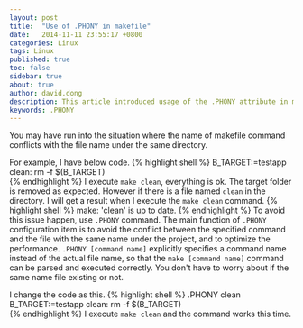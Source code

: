 ```yaml
---
layout: post
title:  "Use of .PHONY in makefile"
date:   2014-11-11 23:55:17 +0800
categories: Linux 
tags: Linux
published: true
toc: false
sidebar: true
about: true
author: david.dong
description: This article introduced usage of the .PHONY attribute in makefile.
keywords: .PHONY
---
```

You may have run into the situation where the name of makefile command conflicts with the file name under the same directory.  

For example, I have below code.
{% highlight shell %}
B_TARGET:=testapp
clean:
  rm -f $(B_TARGET)   
{% endhighlight %}
I execute `make clean`, everything is ok. The target folder is removed as expected. However if there is a file named `clean` in the directory. I will get a result when I execute the `make clean` command. 
{% highlight shell %}
make: 'clean' is up to date.
{% endhighlight %}
To avoid this issue happen, use `.PHONY` command. The main function of `.PHONY` configuration item is to avoid the conflict between the specified command and the file with the same name under the project, and to optimize the performance. `.PHONY [command name]` explicitly specifies a command name instead of the actual file name, so that the `make [command name]` command can be parsed and executed correctly. You don't have to worry about if the same name file existing or not. 

I change the code as this.
{% highlight shell %}
.PHONY clean
B_TARGET:=testapp
clean:
  rm -f $(B_TARGET)   
{% endhighlight %}
I execute `make clean` and the command works this time.  

